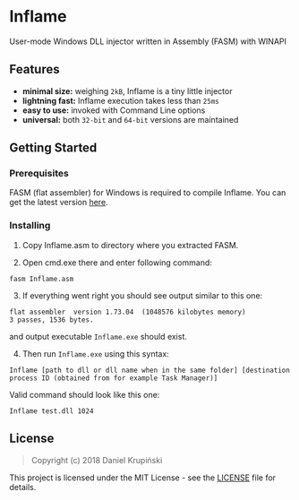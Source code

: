 # Inflame

User-mode Windows DLL injector written in Assembly (FASM) with WINAPI

## Features

- **minimal size:** weighing `2kB`, Inflame is a tiny little injector
- **lightning fast:** Inflame execution takes less than `25ms`
- **easy to use:** invoked with Command Line options
- **universal:** both `32-bit` and `64-bit` versions are maintained

## Getting Started

### Prerequisites

FASM (flat assembler) for Windows is required to compile Inflame. You can get the latest version [here](https://flatassembler.net/download.php).

### Installing

1. Copy Inflame.asm to directory where you extracted FASM.

2. Open cmd.exe there and enter following command:
```
fasm Inflame.asm
```

3. If everything went right you should see output similar to this one:
```
flat assembler  version 1.73.04  (1048576 kilobytes memory)
3 passes, 1536 bytes.
```
and output executable `Inflame.exe` should exist.

4. Then run `Inflame.exe` using this syntax:
```
Inflame [path to dll or dll name when in the same folder] [destination process ID (obtained from for example Task Manager)]
```
Valid command should look like this one:
```
Inflame test.dll 1024
```


## License

> Copyright (c) 2018 Daniel Krupiński

This project is licensed under the MIT License - see the [LICENSE](LICENSE) file for details.

